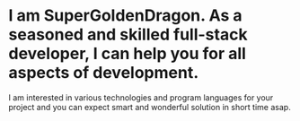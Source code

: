 # I am SuperGoldenDragon. As a seasoned and skilled full-stack developer, I can help you for all aspects of development.
I am interested in various technologies and program languages for your project and you can expect smart and wonderful solution in short time asap.
